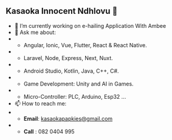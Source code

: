 ## Kasaoka Innocent Ndhlovu 👋

- 🔭 I’m currently working on e-hailing Application With Ambee
- 💬 Ask me about: 
-  * Angular, Ionic, Vue, Flutter, React & React Native.
-  * Laravel, Node, Express, Next, Nuxt.
-  * Android Studio, Kotlin, Java, C++, C#.
-  * Game Development: Unity and AI in Games.
-  * Micro-Controller: PLC, Arduino, Esp32 ...
- 📫 How to reach me:
-  * **Email**: kasaokapapkies@gmail.com
-  * **Call** : 082 0404 995

